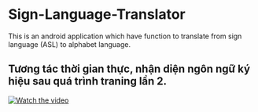 # Sign-Language-Translator
This is an android application which have function to translate from sign language (ASL) to alphabet language.
## Tương tác thời gian thực, nhận diện ngôn ngữ ký hiệu sau quá trình traning lần 2.
[![Watch the video](https://img.youtube.com/vi/vE9L6QsWXP)](https://www.youtube.com/watch?v=vE9L6QsWXP)

